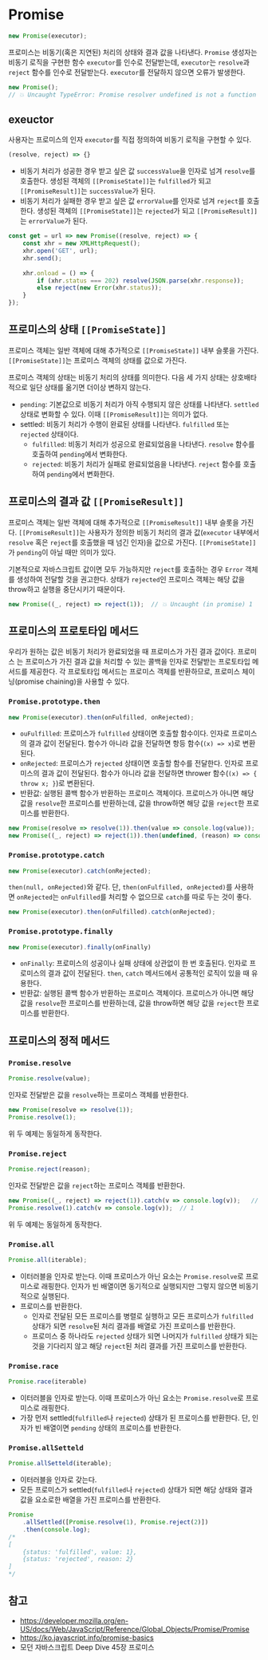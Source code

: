 # Promise

```javascript
new Promise(executor);
```

프로미스는 비동기(혹은 지연된) 처리의 상태와 결과 값을 나타낸다. `Promise` 생성자는 비동기 로직을 구현한 함수 `executor`를 인수로 전달받는데, `executor`는 `resolve`과 `reject` 함수를 인수로 전달받는다. `executor`를 전달하지 않으면 오류가 발생한다.

```javascript
new Promise();
// 💥 Uncaught TypeError: Promise resolver undefined is not a function
```

## exeuctor

사용자는 프로미스의 인자 `executor`를 직접 정의하여 비동기 로직을 구현할 수 있다.

```javascript
(resolve, reject) => {}
```

- 비동기 처리가 성공한 경우 받고 싶은 값 `successValue`을 인자로 넘겨 `resolve`를 호출한다. 생성된 객체의 `[[PromiseState]]`는 `fulfilled`가 되고 `[[PromiseResult]]`는 `successValue`가 된다.
- 비동기 처리가 실패한 경우 받고 싶은 값 `errorValue`를 인자로 넘겨 `reject`를 호출한다. 생성된 객체의 `[[PromiseState]]`는 `rejected`가 되고 `[[PromiseResult]]`는 `errorValue`가 된다.

```javascript
const get = url => new Promise((resolve, reject) => {
    const xhr = new XMLHttpRequest();
    xhr.open('GET', url);
    xhr.send();
    
    xhr.onload = () => {
        if (xhr.status === 202) resolve(JSON.parse(xhr.response));
        else reject(new Error(xhr.status));
    }
});
```

## 프로미스의 상태 `[[PromiseState]]`

프로미스 객체는 일반 객체에 대해 추가적으로 `[[PromiseState]]` 내부 슬롯을 가진다. `[[PromiseState]]`는 프로미스 객체의 상태를 값으로 가진다.

프로미스 객체의 상태는 비동기 처리의 상태를 의미한다. 다음 세 가지 상태는 상호배타적으로 일단 상태를 옮기면 더이상 변하지 않는다.

- `pending`: 기본값으로 비동기 처리가 아직 수행되지 않은 상태를 나타낸다. `settled` 상태로 변화할 수 있다. 이때 `[[PromiseResult]]`는 의미가 없다.
- settled: 비동기 처리가 수행이 완료된 상태를 나타낸다. `fulfilled` 또는 `rejected` 상태이다.
  - `fulfilled`: 비동기 처리가 성공으로 완료되었음을 나타낸다. `resolve` 함수를 호출하여 `pending`에서 변화한다.
  - `rejected`: 비동기 처리가 실패로 완료되었음을 나타낸다. `reject` 함수를 호출하여 `pending`에서 변화한다.

## 프로미스의 결과 값 `[[PromiseResult]]`

프로미스 객체는 일반 객체에 대해 추가적으로 `[[PromiseResult]]` 내부 슬롯을 가진다. `[[PromiseResult]]`는 사용자가 정의한 비동기 처리의 결과 값(`executor` 내부에서 `resolve` 혹은 `reject`를 호출했을 때 넘긴 인자)을 값으로 가진다. `[[PromiseState]]`가 `pending`이 아닐 때만 의미가 있다.

기본적으로 자바스크립트 값이면 모두 가능하지만 `reject`를 호출하는 경우 `Error` 객체를 생성하여 전달할 것을 권고한다. 상태가 `rejected`인 프로미스 객체는 해당 값을 throw하고 실행을 중단시키기 때문이다.

```javascript
new Promise((_, reject) => reject(1));	// 💥 Uncaught (in promise) 1
```

## 프로미스의 프로토타입 메서드

우리가 원하는 값은 비동기 처리가 완료되었을 때 프로미스가 가진 결과 값이다. 프로미스 는 프로미스가 가진 결과 값을 처리할 수 있는 콜백을 인자로 전달받는 프로토타입 메서드를 제공한다. 각 프로토타입 메서드는 프로미스 객체를 반환하므로, 프로미스 체이닝(promise chaining)을 사용할 수 있다.

### `Promise.prototype.then`

```javascript
new Promise(executor).then(onFulfilled, onRejected);
```

- `ouFulfilled`: 프로미스가 `fulfilled` 상태이면 호출할 함수이다. 인자로 프로미스의 결과 값이 전달된다. 함수가 아니라 값을 전달하면 항등 함수(`(x) => x`)로 변환된다.
- `onRejected`: 프로미스가 `rejected` 상태이면 호출할 함수를 전달한다. 인자로 프로미스의 결과 값이 전달된다. 함수가 아니라 값을 전달하면 thrower 함수(`(x) => { throw x; }`)로 변환된다.
- 반환값: 실행된 콜백 함수가 반환하는 프로미스 객체이다. 프로미스가 아니면 해당 값을 `resolve`한 프로미스를 반환하는데, 값을 throw하면 해당 값을 `reject`한 프로미스를 반환한다.

```javascript
new Promise(resolve => resolve(1)).then(value => console.log(value));	// 1
new Promise((_, reject) => reject(1)).then(undefined, (reason) => console.log(reason));	// 1
```

### `Promise.prototype.catch`

```javascript
new Promise(executor).catch(onRejected);
```

`then(null, onRejected)`와 같다. 단, `then(onFulfilled, onRejected)`를 사용하면 `onRejected`는 `onFulfilled`를 처리할 수 없으므로 `catch`를 따로 두는 것이 좋다.

```javascript
new Promise(executor).then(onFulfilled).catch(onRejected);
```

### `Promise.prototype.finally`

```javascript
new Promise(executor).finally(onFinally)
```

- `onFinally`: 프로미스의 성공이나 실패 상태에 상관없이 한 번 호출된다. 인자로 프로미스의 결과 값이 전달된다. `then`, `catch` 메서드에서 공통적인 로직이 있을 때 유용한다.
- 반환값: 실행된 콜백 함수가 반환하는 프로미스 객체이다. 프로미스가 아니면 해당 값을 `resolve`한 프로미스를 반환하는데, 값을 throw하면 해당 값을 `reject`한 프로미스를 반환한다.

## 프로미스의 정적 메서드

### `Promise.resolve`

```javascript
Promise.resolve(value);
```

인자로 전달받은 값을 `resolve`하는 프로미스 객체를 반환한다.

```javascript
new Promise(resolve => resolve(1));
Promise.resolve(1);
```

위 두 예제는 동일하게 동작한다.

### `Promise.reject`

```javascript
Promise.reject(reason);
```

인자로 전달받은 값을 `reject`하는 프로미스 객체를 반환한다.

```javascript
new Promise((_, reject) => reject(1)).catch(v => console.log(v));	// 1
Promise.resolve(1).catch(v => console.log(v));	// 1
```

위 두 예제는 동일하게 동작한다.

### `Promise.all`

```javascript
Promise.all(iterable);
```

- 이터러블을 인자로 받는다. 이때 프로미스가 아닌 요소는 `Promise.resolve`로 프로미스로 래핑한다. 인자가 빈 배열이면 동기적으로 실행되지만 그렇지 않으면 비동기적으로 실행된다.
- 프로미스를 반환한다.
  - 인자로 전달된 모든 프로미스를 병렬로 실행하고 모든 프로미스가 `fulfilled` 상태가 되면 `resolve`된 처리 결과를 배열로 가진 프로미스를 반환한다.
  - 프로미스 중 하나라도 `rejected` 상태가 되면 나머지가 `fulfilled` 상태가 되는 것을 기다리지 않고 해당 `reject`된 처리 결과를 가진 프로미스를 반환한다.

### `Promise.race`

```javascript
Promise.race(iterable)
```

- 이터러블을 인자로 받는다. 이때 프로미스가 아닌 요소는 `Promise.resolve`로 프로미스로 래핑한다.
- 가장 먼저 settled(`fulfilled`나 `rejected`) 상태가 된 프로미스를 반환한다. 단, 인자가 빈 배열이면 `pending` 상태의 프로미스를 반환한다.

### `Promise.allSetteld`

```javascript
Promise.allSetteld(iterable);
```

- 이터러블을 인자로 갖는다.
- 모든 프로미스가 settled(`fulfilled`나 `rejected`) 상태가 되면 해당 상태와 결과 값을 요소로한 배열을 가진 프로미스를 반환한다.

```javascript
Promise
    .allSettled([Promise.resolve(1), Promise.reject(2)])
    .then(console.log);
/*
[
	{status: 'fulfilled', value: 1},
	{status: 'rejected', reason: 2}
]
*/
```



##  참고

- https://developer.mozilla.org/en-US/docs/Web/JavaScript/Reference/Global_Objects/Promise/Promise
- https://ko.javascript.info/promise-basics
- 모던 자바스크립트 Deep Dive 45장 프로미스

